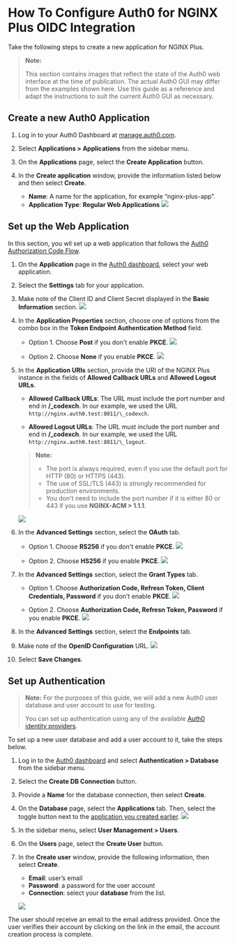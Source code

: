 # How To Configure Auth0 for NGINX Plus OIDC Integration

Take the following steps to create a new application for NGINX Plus.

> **Note:**
>
> This section contains images that reflect the state of the Auth0 web interface at the time of publication. The actual Auth0 GUI may differ from the examples shown here. Use this guide as a reference and adapt the instructions to suit the current Auth0 GUI as necessary.

## Create a new Auth0 Application

1. Log in to your Auth0 Dashboard at [manage.auth0.com](https://manage.auth0.com/).

2. Select **Applications > Applications** from the sidebar menu.

3. On the **Applications** page, select the **Create Application** button.

4. In the **Create application** window, provide the information listed below and then select **Create**.
   - **Name**: A name for the application, for example “nginx-plus-app”.
   - **Application Type**: **Regular Web Applications**
     ![](./img/sso-auth0-create-app.png)

## Set up the Web Application

In this section, you wll set up a web application that follows the [Auth0 Authorization Code Flow](https://auth0.com/docs/get-started/authentication-and-authorization-flow/authorization-code-flow).

1. On the **Application** page in the [Auth0 dashboard](https://manage.auth0.com/), select your web application.

2. Select the **Settings** tab for your application.

3. Make note of the Client ID and Client Secret displayed in the **Basic Information** section.
   ![](./img/sso-auth0-app.png)

4. In the **Application Properties** section, choose one of options from the combo box in the **Token Endpoint Authentication Method** field.

   - Option 1. Choose **Post** if you don't enable **PKCE**.
     ![](./img/token-method-post.png)

   - Option 2. Choose **None** if you enable **PKCE**.
     ![](./img/token-method-none.png)

5. In the **Application URIs** section, provide the URI of the NGINX Plus instance in the fields of **Allowed Callback URLs** and **Allowed Logout URLs**.

   - **Allowed Callback URLs**: The URL must include the port number and end in **/\_codexch**. In our example, we used the URL `http://nginx.auth0.test:8011/\_codexch`.

   - **Allowed Logout URLs**: The URL must include the port number and end in **/\_codexch**. In our example, we used the URL `http://nginx.auth0.test:8011/\_logout`.

   > **Note:**
   >
   > - The port is always required, even if you use the default port for HTTP (80) or HTTPS (443).
   > - The use of SSL/TLS (443) is strongly recommended for production environments.
   > - You don't need to include the port number if it is either 80 or 443 if you use **NGINX-ACM > 1.1.1**.

   ![](./img/application-uris.png)

6. In the **Advanced Settings** section, select the **OAuth** tab.

   - Option 1. Choose **RS256** if you don't enable **PKCE**.
     ![](./img/oauth-json-Rs256.png)

   - Option 2. Choose **HS256** if you enable **PKCE**.
     ![](./img/oauth-json-hs256.png)

7. In the **Advanced Settings** section, select the **Grant Types** tab.

   - Option 1. Choose **Authorization Code, Refresn Token, Client Credentials, Password** if you don't enable **PKCE**.
     ![](./img/grant-types-none-pkce.png)

   - Option 2. Choose **Authorization Code, Refresn Token, Password** if you enable **PKCE**.
     ![](./img/grant-types-pkce.png)

8. In the **Advanced Settings** section, select the **Endpoints** tab.

9. Make note of the **OpenID Configuration** URL.
   ![](./img/sso-auth0-oidc-configurations.png)

10. Select **Save Changes**.

## Set up Authentication

> **Note:**
> For the purposes of this guide, we will add a new Auth0 user database and user account to use for testing.
>
> You can set up authentication using any of the available [Auth0 identity providers](https://auth0.com/docs/authenticate/identity-providers).

To set up a new user database and add a user account to it, take the steps below.

1. Log in to the [Auth0 dashboard](https://manage.auth0.com/) and select **Authentication > Database** from the sidebar menu.

2. Select the **Create DB Connection** button.

3. Provide a **Name** for the database connection, then select **Create**.

4. On the **Database** page, select the **Applications** tab. Then, select the toggle button next to the [application you created earlier](#create-a-new-auth0-application).
   ![](./img/sso-auth0-db-app.png)

5. In the sidebar menu, select **User Management > Users**.

6. On the **Users** page, select the **Create User** button.

7. In the **Create user** window, provide the following information, then select **Create**.

   - **Email**: user’s email
   - **Password**: a password for the user account
   - **Connection**: select your **database** from the list.

   ![](./img/sso-auth0-create-user.png)

The user should receive an email to the email address provided. Once the user verifies their account by clicking on the link in the email, the account creation process is complete.
